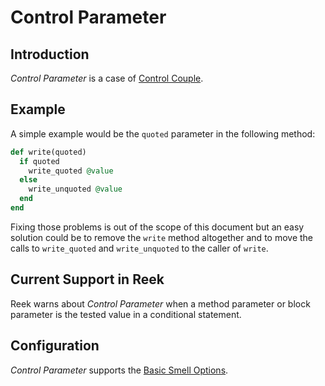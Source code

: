 # Control Parameter

## Introduction

_Control Parameter_ is a case of [Control Couple](Control-Couple.md).

## Example

A simple example would be the `quoted` parameter in the following method:

```Ruby
def write(quoted)
  if quoted
    write_quoted @value
  else
    write_unquoted @value
  end
end
```

Fixing those problems is out of the scope of this document but an easy solution
could be to remove the `write` method altogether and to move the calls to
`write_quoted` and `write_unquoted` to the caller of `write`.

## Current Support in Reek

Reek warns about _Control Parameter_ when a method parameter or block parameter is
the tested value in a conditional statement.

## Configuration

_Control Parameter_ supports the [Basic Smell Options](Basic-Smell-Options.md).
